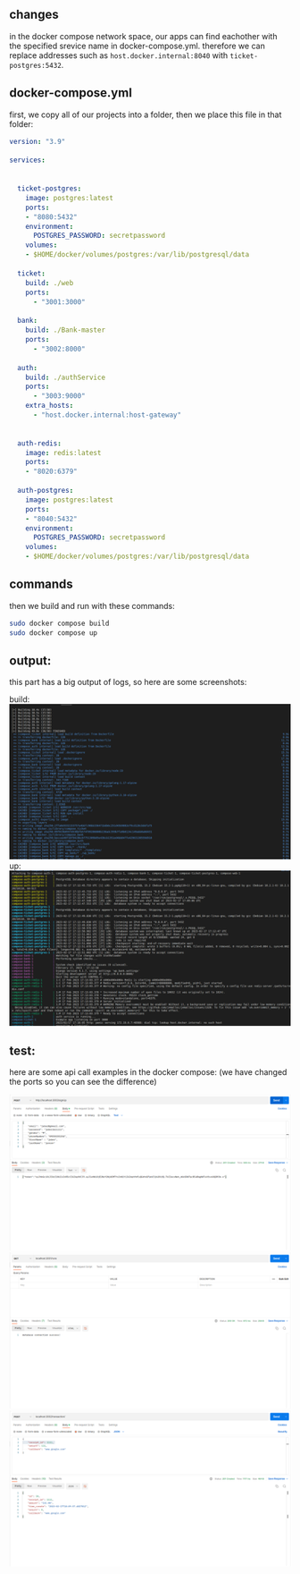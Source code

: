 ## changes

in the docker compose network space, our apps can find eachother with the
specified srevice name in docker-compose.yml. therefore we can replace 
addresses such as `host.docker.internal:8040` with `ticket-postgres:5432`.

## docker-compose.yml

first, we copy all of our projects into a folder, then we place this file in that folder:

```yaml
version: "3.9"

services:


  ticket-postgres:
    image: postgres:latest
    ports:
    - "8080:5432"
    environment:
      POSTGRES_PASSWORD: secretpassword
    volumes:
    - $HOME/docker/volumes/postgres:/var/lib/postgresql/data
 
  ticket:
    build: ./web
    ports:
      - "3001:3000"

  bank:
    build: ./Bank-master
    ports:
      - "3002:8000"

  auth:
    build: ./authService
    ports:
      - "3003:9000"
    extra_hosts:
      - "host.docker.internal:host-gateway"

  
  auth-redis:
    image: redis:latest
    ports:
    - "8020:6379"

  auth-postgres:
    image: postgres:latest
    ports:
    - "8040:5432"
    environment:
      POSTGRES_PASSWORD: secretpassword
    volumes:
    - $HOME/docker/volumes/postgres:/var/lib/postgresql/data

```

## commands

then we build and run with these commands:

``` bash
sudo docker compose build
sudo docker compose up
```

## output:

this part has a big output of logs, so here are some screenshots:

build:
![build1.png](./build1.png "build1.png")
up:
![build2.png](./build2.png "build2.png")




## test:

here are some api call examples in the docker compose:
(we have changed the ports so you can see the difference)

![test1.png](./test1.png)
![test2.png](./test2.png)
![test3.png](./test3.png)


